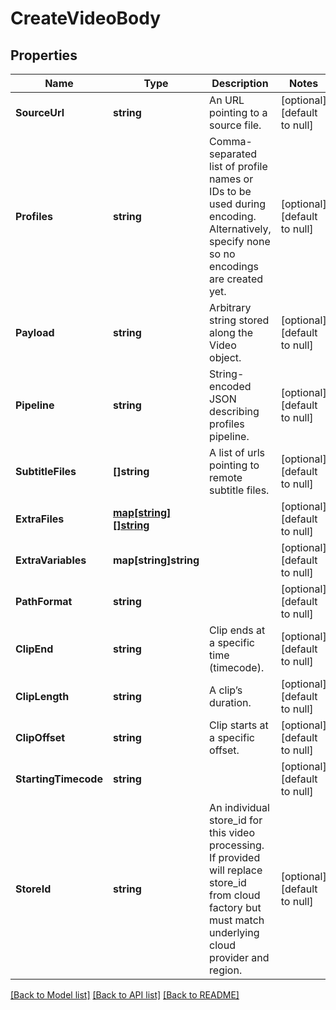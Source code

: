 # CreateVideoBody

## Properties
Name | Type | Description | Notes
------------ | ------------- | ------------- | -------------
**SourceUrl** | **string** | An URL pointing to a source file. | [optional] [default to null]
**Profiles** | **string** | Comma-separated list of profile names or IDs to be used during encoding. Alternatively, specify none so no encodings are created yet. | [optional] [default to null]
**Payload** | **string** | Arbitrary string stored along the Video object. | [optional] [default to null]
**Pipeline** | **string** | String-encoded JSON describing profiles pipeline. | [optional] [default to null]
**SubtitleFiles** | **[]string** | A list of urls pointing to remote subtitle files. | [optional] [default to null]
**ExtraFiles** | [**map[string][]string**](array.md) |  | [optional] [default to null]
**ExtraVariables** | **map[string]string** |  | [optional] [default to null]
**PathFormat** | **string** |  | [optional] [default to null]
**ClipEnd** | **string** | Clip ends at a specific time (timecode). | [optional] [default to null]
**ClipLength** | **string** | A clip’s duration. | [optional] [default to null]
**ClipOffset** | **string** | Clip starts at a specific offset. | [optional] [default to null]
**StartingTimecode** | **string** |  | [optional] [default to null]
**StoreId** | **string** | An individual store_id for this video processing. If provided will replace store_id from cloud factory but must match underlying cloud provider and region. | [optional] [default to null]

[[Back to Model list]](../README.md#documentation-for-models) [[Back to API list]](../README.md#documentation-for-api-endpoints) [[Back to README]](../README.md)


